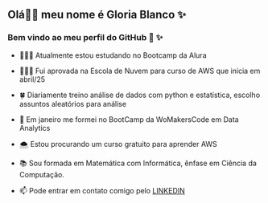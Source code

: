 ## Olá👋😉 meu nome é **Gloria Blanco** ✨ 
### Bem vindo ao meu perfil do GitHub 🐥 ✨ 


- 👩🏻‍💻 Atualmente estou estudando no Bootcamp da Alura

- 👩🏻‍💻 Fui aprovada na Escola de Nuvem para curso de AWS que inicia em abril/25 
  
- 🍀 Diariamente treino análise de dados com python e estatística, escolho assuntos aleatórios para análise

- 🦋 Em janeiro me formei no BootCamp da WoMakersCode em Data Analytics

- 🌨️ Estou procurando um curso gratuito para aprender AWS

- 📚 Sou formada em Matemática com Informática, ênfase em Ciência da Computação.
- 📫 Pode entrar em contato comigo pelo [LINKEDIN](https://www.linkedin.com/in/gloriablanco/)
  

